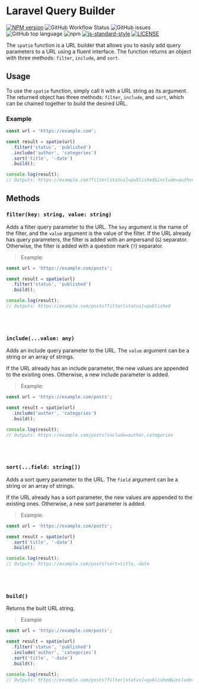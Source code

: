 # Laravel Query Builder

[![NPM version](https://img.shields.io/npm/v/laravel-query-builder.svg?style=flat-square)](https://www.npmjs.com/package/laravel-query-builder)
![GitHub Workflow Status](https://img.shields.io/github/actions/workflow/status/limitless-kode/laravel-query-builder/publish.yml)
![GitHub issues](https://img.shields.io/github/issues/limitless-kode/laravel-query-builder)
![GitHub top language](https://img.shields.io/github/languages/top/limitless-kode/laravel-query-builder)
![npm](https://img.shields.io/npm/dw/laravel-query-builder)
[![js-standard-style](https://img.shields.io/badge/code%20style-standard-brightgreen.svg?style=flat-square)](https://github.com/feross/standard)
[![LICENSE](https://img.shields.io/github/license/limitless-kode/laravel-query-builder.svg)](LICENSE)

The `spatie` function is a URL builder that allows you to easily add query parameters to a URL using a fluent interface. 
The function returns an object with three methods: `filter`, `include`, and `sort`.

## Usage
To use the `spatie` function, simply call it with a URL string as its argument. The returned object has three 
methods: `filter`, `include`, and `sort`, which can be chained together to build the desired URL.

### Example
```javascript
const url = 'https://example.com';

const result = spatie(url)
  .filter('status', 'published')
  .include('author', 'categories')
  .sort('title', '-date')
  .build();

console.log(result); 
// Outputs: https://example.com?filter[status]=published&include=author,categories&sort=title,-date
```

## Methods

### `filter(key: string, value: string)`

Adds a filter query parameter to the URL. The `key` argument is the name of the filter, and the `value` argument is the value of the filter.
If the URL already has query parameters, the filter is added with an ampersand (`&`) separator. Otherwise, the filter is added with a question mark (`?`) separator.

>Example:

```javascript
const url = 'https://example.com/posts';

const result = spatie(url)
  .filter('status', 'published')
  .build();

console.log(result); 
// Outputs: https://example.com/posts?filter[status]=published
```

<br/>
<br/>

### `include(...value: any)`
Adds an include query parameter to the URL. The `value` argument can be a string or an array of strings.

If the URL already has an include parameter, the new values are appended to the existing ones. Otherwise, a new include parameter is added.

>Example:

```javascript
const url = 'https://example.com/posts';

const result = spatie(url)
  .include('author', 'categories')
  .build();

console.log(result); 
// Outputs: https://example.com/posts?include=author,categories
```

<br/>
<br/>

### `sort(...field: string[])`
Adds a sort query parameter to the URL. The `field` argument can be a string or an array of strings.

If the URL already has a sort parameter, the new values are appended to the existing ones. Otherwise, a new sort parameter is added.

> Example:

```javascript
const url = 'https://example.com/posts';

const result = spatie(url)
  .sort('title', '-date')
  .build();

console.log(result); 
// Outputs: https://example.com/posts?sort=title,-date
```
<br/>
<br/>

### `build()`
Returns the built URL string.

> Example

```javascript
const url = 'https://example.com/posts';

const result = spatie(url)
  .filter('status', 'published')
  .include('author', 'categories')
  .sort('title', '-date')
  .build();

console.log(result); 
// Outputs: https://example.com/posts?filter[status]=published&include=author,categories&sort=title,-date
```

